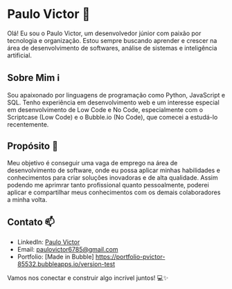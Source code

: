 # Paulo Victor 🚀


Olá! Eu sou o Paulo Victor, um desenvolvedor júnior com paixão por tecnologia e organização. Estou sempre buscando aprender e crescer na área de desenvolvimento de softwares, análise de sistemas e inteligência artificial.

## Sobre Mim ℹ️

Sou apaixonado por linguagens de programação como Python, JavaScript e SQL. Tenho experiência em desenvolvimento web e um interesse especial em desenvolvimento de Low Code e No Code, especialmente com o Scriptcase (Low Code) e o Bubble.io (No Code), que comecei a estudá-lo recentemente.

## Propósito 🎯

Meu objetivo é conseguir uma vaga de emprego na área de desenvolvimento de software, onde eu possa aplicar minhas habilidades e conhecimentos para criar soluções inovadoras e de alta qualidade.
Assim podendo me aprimrar tanto profissional quanto pessoalmente, poderei aplicar e compartilhar meus conhecimentos com os demais colaboradores a minha volta.

## Contato 📫
- LinkedIn: [Paulo Victor](https://www.linkedin.com/in/paulo-v-8268b2161/)
- Email: [paulovictor6785@gmail.com](paulovictor6785@gmail.com)
- Portfolio: [Made in Bubble] https://portfolio-pvictor-85532.bubbleapps.io/version-test

Vamos nos conectar e construir algo incrível juntos! 💻✨
